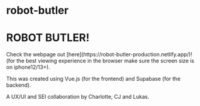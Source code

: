 # robot-butler
<h1>ROBOT BUTLER!</h1>

<p>Check the webpage out [here](https://robot-butler-production.netlify.app/)! (for the best viewing experience in the browser make sure the screen size is on iphone12/13+).</p>

<p>This was created using Vue.js (for the frontend) and Supabase (for the backend).</p>

</p>A UX/UI and SEI collaboration by Charlotte, CJ and Lukas.<p>
